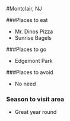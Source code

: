 #Montclair, NJ

###Places to eat
- Mr. Dinos Pizza
- Sunrise Bagels

###Places to go
- Edgemont Park

###Places to avoid
- No need

### Season to visit area
- Great year round 
